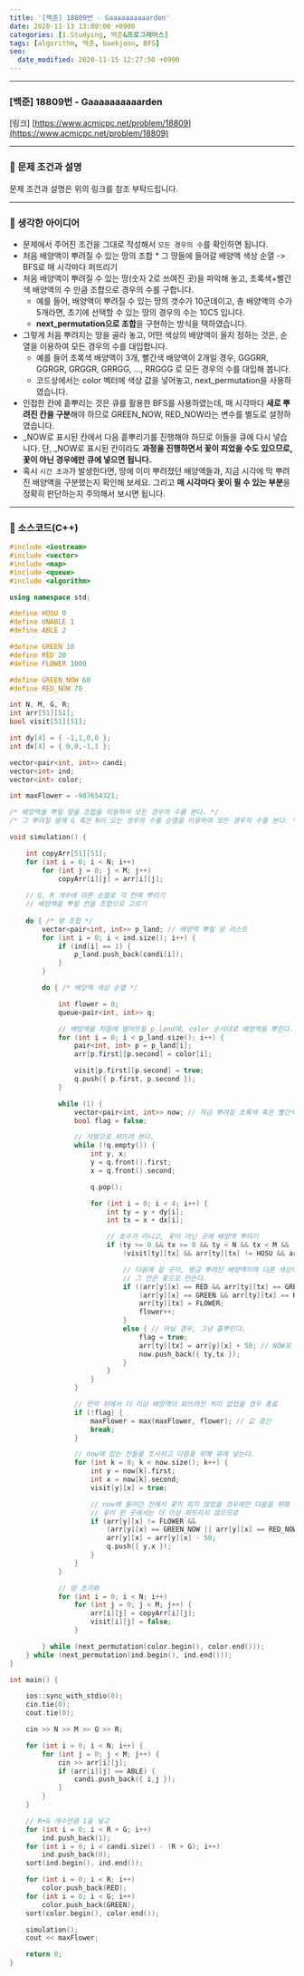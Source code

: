 ```yaml
---
title: '[백준] 18809번 - Gaaaaaaaaaarden'
date: 2020-11-13 13:00:00 +0900
categories: [1.Studying, 백준&프로그래머스]
tags: [algorithm, 백준, baekjoon, BFS]
seo:
  date_modified: 2020-11-15 12:27:50 +0900
---
```




------

### **[백준] 18809번 - Gaaaaaaaaaarden**

[링크] [https://www.acmicpc.net/problem/18809](https://www.acmicpc.net/problem/18809)

---

### **💎 문제 조건과 설명**

문제 조건과 설명은 위의 링크를 참조 부탁드립니다.

------



### **🚀 생각한 아이디어**

* 문제에서 주어진 조건을 그대로 작성해서 `모든 경우의 수`를 확인하면 됩니다.
* 처음 배양액이 뿌려질 수 있는 땅의 조합 * 그 땅들에 들어갈 배양액 색상 순열 -> BFS로 매 시각마다 퍼뜨리기
* 처음 배양액이 뿌려질 수 있는 땅(숫자 2로 쓰여진 곳)을 파악해 놓고, 초록색+빨간색 배양액의 수 만큼 조합으로 경우의 수를 구합니다.
  * 예를 들어, 배양액이 뿌려질 수 있는 땅의 갯수가 10군데이고, 총 배양액의 수가 5개라면, 초기에 선택할 수 있는 땅의 경우의 수는 10C5 입니다.
  * **next_permutation으로 조합**을 구현하는 방식을 택하였습니다.
* 그렇게 처음 뿌려지는 땅을 골라 놓고, 어떤 색상의 배양액이 올지 정하는 것은, 순열을 이용하여 모든 경우의 수를 대입합니다.
  * 예를 들어 초록색 배양액이 3개, 빨간색 배양액이 2개일 경우, GGGRR, GGRGR, GRGGR, GRRGG, ..., RRGGG 로 모든 경우의 수를 대입해 봅니다.
  * 코드상에서는 color 벡터에 색상 값을 넣어놓고, next_permutation을 사용하였습니다.
* 인접한 칸에 흩뿌리는 것은 큐를 활용한 BFS를 사용하였는데, 매 시각마다 **새로 뿌려진 칸을 구분**해야 하므로 GREEN_NOW, RED_NOW라는 변수를 별도로 설정하였습니다.
* _NOW로 표시된 칸에서 다음 흩뿌리기를 진행해야 하므로 이들을 큐에 다시 넣습니다. 단, _NOW로 표시된 칸이라도 **과정을 진행하면서 꽃이 피었을 수도 있으므로, 꽃이 아닌 경우에만 큐에 넣으면 됩니다.**
* 혹시 `시간 초과`가 발생한다면, 땅에 이미 뿌려졌던 배양액들과, 지금 시각에 막 뿌려진 배양액을 구분했는지 확인해 보세요. 그리고 **매 시각마다 꽃이 필 수 있는 부분**을 정확히 판단하는지 주의해서 보시면 됩니다.



------

### 📜 **소스코드(C++)** 

```c++
#include <iostream>
#include <vector>
#include <map>
#include <queue>
#include <algorithm>

using namespace std;

#define HOSU 0
#define UNABLE 1
#define ABLE 2

#define GREEN 10
#define RED 20
#define FLOWER 1000

#define GREEN_NOW 60
#define RED_NOW 70

int N, M, G, R;
int arr[51][51];
bool visit[51][51];

int dy[4] = { -1,1,0,0 };
int dx[4] = { 0,0,-1,1 };

vector<pair<int, int>> candi;
vector<int> ind;
vector<int> color;

int maxFlower = -987654321;

/* 배양액을 뿌릴 땅을 조합을 이용하여 모든 경우의 수를 본다. */
/* 그 뿌려질 땅에 G 혹은 R이 오는 경우의 수를 순열을 이용하여 모든 경우의 수를 본다. */

void simulation() {

	int copyArr[51][51];
	for (int i = 0; i < N; i++) 
		for (int j = 0; j < M; j++) 
			copyArr[i][j] = arr[i][j];
		
	// G, R 개수에 따른 순열로 각 칸에 뿌리기
	// 배양액을 뿌릴 칸을 조합으로 고르기
    
	do { /* 땅 조합 */
		vector<pair<int, int>> p_land; // 배양액 뿌릴 땅 리스트	
		for (int i = 0; i < ind.size(); i++) {
			if (ind[i] == 1) {
				p_land.push_back(candi[i]);
			}
		}

		do { /* 배양액 색상 순열 */

			int flower = 0;
			queue<pair<int, int>> q;

			// 배양액을 처음에 떨어뜨릴 p_land에, color 순서대로 배양액을 뿌린다.
			for (int i = 0; i < p_land.size(); i++) {
				pair<int, int> p = p_land[i];
				arr[p.first][p.second] = color[i];

				visit[p.first][p.second] = true;
				q.push({ p.first, p.second });
			}

			while (1) {
				vector<pair<int, int>> now; // 지금 뿌려질 초록색 혹은 빨간색 배양액의 위치
				bool flag = false;

				// 사방으로 퍼뜨려 본다.
				while (!q.empty()) {
					int y, x;
					y = q.front().first;
					x = q.front().second;

					q.pop();

					for (int i = 0; i < 4; i++) {
						int ty = y + dy[i];
						int tx = x + dx[i];

						// 호수가 아니고, 꽃이 아닌 곳에 배양액 뿌리기
						if (ty >= 0 && tx >= 0 && ty < N && tx < M &&
							!visit[ty][tx] && arr[ty][tx] != HOSU && arr[ty][tx] != FLOWER) {

							// 다음에 갈 곳이, 방금 뿌려진 배양액이며 다른 색상이었을 경우
							// 그 칸은 꽃으로 만든다.
							if ((arr[y][x] == RED && arr[ty][tx] == GREEN_NOW) ||
								(arr[y][x] == GREEN && arr[ty][tx] == RED_NOW)) {
								arr[ty][tx] = FLOWER;
								flower++;
							}
							else { // 아닐 경우, 그냥 흩뿌린다.
								flag = true;
								arr[ty][tx] = arr[y][x] + 50; // NOW로 뿌린다.
								now.push_back({ ty,tx });
							}
						}
					}
				}

				// 만약 위에서 더 이상 배양액이 퍼뜨려진 적이 없었을 경우 종료
				if (!flag) {
					maxFlower = max(maxFlower, flower); // 값 갱신
					break;
				}

				// now에 있는 칸들을 조사하고 다음을 위해 큐에 넣는다.
				for (int k = 0; k < now.size(); k++) {
					int y = now[k].first;
					int x = now[k].second;
					visit[y][x] = true;

                    // now에 들어간 칸에서 꽃이 피지 않았을 경우에만 다음을 위해 큐로 넣는다.
                    // 꽃이 핀 곳에서는 더 이상 퍼뜨리지 않으므로
					if (arr[y][x] != FLOWER &&
						(arr[y][x] == GREEN_NOW || arr[y][x] == RED_NOW)) {
						arr[y][x] = arr[y][x] - 50;
						q.push({ y,x });
					}
				}
			}

			// 땅 초기화
			for (int i = 0; i < N; i++) 
				for (int j = 0; j < M; j++) {
					arr[i][j] = copyArr[i][j];
					visit[i][j] = false;
				}

		} while (next_permutation(color.begin(), color.end()));
	} while (next_permutation(ind.begin(), ind.end()));
}

int main() {

	ios::sync_with_stdio(0);
	cin.tie(0);
	cout.tie(0);

	cin >> N >> M >> G >> R;

	for (int i = 0; i < N; i++) {
		for (int j = 0; j < M; j++) {
			cin >> arr[i][j];
			if (arr[i][j] == ABLE) {
				candi.push_back({ i,j });
			}
		}
	}

	// R+G 개수만큼 1을 넣고
	for (int i = 0; i < R + G; i++)
		ind.push_back(1);
	for (int i = 0; i < candi.size() - (R + G); i++)
		ind.push_back(0);
	sort(ind.begin(), ind.end());

	for (int i = 0; i < R; i++)
		color.push_back(RED);
	for (int i = 0; i < G; i++)
		color.push_back(GREEN);
	sort(color.begin(), color.end());

	simulation();
	cout << maxFlower;

	return 0;
}
```

